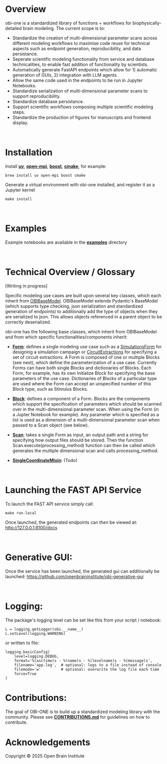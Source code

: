 # Overview

obi-one is a standardized library of functions + workflows for biophysically-detailed brain modeling. The current scope is to:
- Standardize the creation of multi-dimensional parameter scans across different modeling workflows to maximise code reuse for technical aspects such as endpoint generation, reproducibility, and data persistance.
- Seperate scientific modeling functionality from service and database technicalities, to enable fast addition of functionality by scientists.
- Automatically generate FastAPI endpoints which allow for 1) automatic generation of GUIs, 2) integration with LLM agents.
- Allow the same code used in the endpoints to be run in Jupyter Notebooks.
- Standardize serialization of multi-dimensional parameter scans to support reproducibility.
- Standardize database persistance.
- Support scientific workflows composing multiple scientific modeling steps.
- Standardize the production of figures for manuscripts and frontend display.

<br>

# Installation


Install [**uv**](https://docs.astral.sh/uv/getting-started/installation/#standalone-installer), [**open-mpi**](https://www.open-mpi.org/), [**boost**](https://www.boost.org/), [**cmake**](https://cmake.org/), for example:
```
brew install uv open-mpi boost cmake
```

Generate a virtual environment with obi-one installed, and register it as a Jupyter kernel 
```
make install
```

<br>


# Examples
Example notebooks are available in the [**examples**](examples/) directory

<br>


# Technical Overview / Glossary

[Writing in progress]

Specific modeling use cases are built upon several key classes, which each inherit from [OBIBaseModel](obi_one/core/base.py). OBIBaseModel extends Pydantic's BaseModel (which supports type checking, json serialization and standardized generation of endpoints) to additionally add the type of objects when they are serialized to json. This allows objects referenced in a parent object to be correctly deserialized.

obi-one has the following base classes, which inherit from OBIBaseModel and from which specific functionalities/components inherit:

- [**Form**](obi_one/core/form.py): defines a single modeling use case such as a [SimulationsForm](obi_one/scientific/simulation/simulations.py) for designing a simulation campaign or [CircuitExtractions](obi_one/scientific/circuit_extraction/circuit_extraction.py) for specifying a set of circuit extractions. A Form is composed of one or multiple Blocks (see next), which define the parameterization of a use case. Currently Forms can have both single Blocks and dictionaries of Blocks. Each Form, for example, has its own Initialize Block for specifying the base parameters of the use case. Dictionaries of Blocks of a particular type are used where the Form can accept an unspecified number of this Block type, such as Stimulus Blocks.

- [**Block**](obi_one/core/block.py): defines a component of a Form. Blocks are the components which support the specification of parameters which should be scanned over in the multi-dimensional parameter scan. When using the Form (in a Jupter Notebook for example). Any parameter which is specified as a list is used as a dimension of a multi-dimensional parameter scan when passed to a Scan object (see below).

- [**Scan**](obi_one/core/scan.py): takes a single Form as input, an output path and a string for specifying how output files should be stored. Then the function Scan.execute(processing_method) function can then be called which generates the multiple dimensional scan and calls processing_method.

- [**SingleCoordinateMixin**](obi_one/core/single.py): (Todo)


<br>


# Launching the FAST API Service
To launch the FAST API service simply call:
```
make run-local
```

Once launched, the generated endpoints can then be viewed at: http://127.0.0.1:8100/docs


<br>


# Generative GUI:
Once the service has been launched, the generated gui can additionally be launched: https://github.com/openbraininstitute/obi-generative-gui

<br>

# Logging: 
The package's logging level can be set like this from your script / notebook:
```
L = logging.getLogger(obi.__name__)
L.setLevel(logging.WARNING) 
```

or written to file:
```
logging.basicConfig(
    level=logging.DEBUG,
    format='%(asctime)s - %(name)s - %(levelname)s - %(message)s',
    filename='app.log',  # optional: logs to a file instead of console
    filemode='w'         # optional: overwrite the log file each time
    force=True
)
```

# Contributions:
The goal of OBI-ONE is to build up a standardized modeling library with the community. Please see [**CONTRIBUTIONS.md**](CONTRIBUTIONS.md) for guidelines on how to contribute.
 
# Acknowledgements
Copyright © 2025 Open Brain Institute

